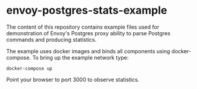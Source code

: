 # envoy-postgres-stats-example

The content of this repository contains example files used for demonstration of Envoy's Postgres proxy ability to parse Postgres commands and producing statistics.

The example uses docker images and binds all components using docker-compose.
To bring up the example network type:

    docker-compose up

Point your browser to port 3000 to observe statistics.

